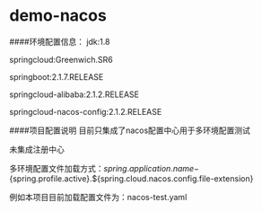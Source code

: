 # demo-nacos

####环境配置信息：
jdk:1.8

springcloud:Greenwich.SR6

springboot:2.1.7.RELEASE

springcloud-alibaba:2.1.2.RELEASE

springcloud-nacos-config:2.1.2.RELEASE

####项目配置说明
目前只集成了nacos配置中心用于多环境配置测试

未集成注册中心

多环境配置文件加载方式：${spring.application.name}-${spring.profile.active}.${spring.cloud.nacos.config.file-extension}

例如本项目目前加载配置文件为：nacos-test.yaml

